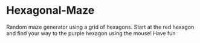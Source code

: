 # Hexagonal-Maze
Random maze generator using a grid of hexagons. Start at the red hexagon and find your way 
to the purple hexagon using the mouse! Have fun